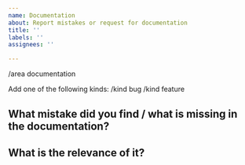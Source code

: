 ```yaml
---
name: Documentation
about: Report mistakes or request for documentation
title: ''
labels: ''
assignees: ''

---
```


/area documentation

Add one of the following kinds:
/kind bug
/kind feature

<!--

Welcome! - We kindly ask you to:

  1. Check the documents under https://github\.com/danielpickens/astra/tree/main/docs
  2. Use the Google group if you have a question/doubt rather than a documentat mistake or request.

The group is at: https://groups.google.com/forum/#!forum/astra-users

Thanks for understanding, and for contributing to the project!

-->

## What mistake did you find / what is missing in the documentation?


## What is the relevance of it?
